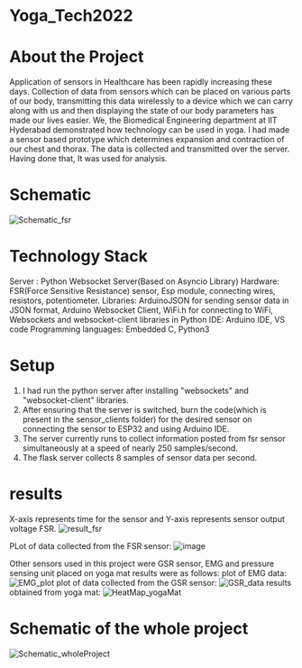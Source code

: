 # Yoga_Tech2022
# About the Project
   Application of sensors in Healthcare has been rapidly increasing these days. Collection of data from sensors which can be placed on various parts of our body,         transmitting this data wirelessly to a device which we can carry along with us and then displaying the state of our body parameters has made our lives easier. We, the Biomedical Engineering department at IIT Hyderabad demonstrated how technology can be used in yoga. I had made a sensor based prototype which determines expansion and contraction of our chest and thorax. The data is collected and transmitted over the server. Having done that, It was used for analysis.
# Schematic
![Schematic_fsr](https://user-images.githubusercontent.com/108401638/176477849-1ffc0155-413c-49eb-8fa0-fc44dcd8d217.png)
# Technology Stack
Server : Python Websocket Server(Based on Asyncio Library)
Hardware: FSR(Force Sensitive Resistance) sensor, Esp module, connecting wires, resistors, potentiometer.
Libraries: ArduinoJSON for sending sensor data in JSON format, Arduino Websocket Client, WiFi.h for connecting to WiFi, Websockets and websocket-client libraries in Python
IDE: Arduino IDE, VS code
Programming languages: Embedded C, Python3
# Setup
1) I had run the python server after installing "websockets" and "websocket-client" libraries.
2) After ensuring that the server is switched, burn the code(which is present in the sensor_clients folder) for the desired sensor on connecting the sensor to ESP32 and using Arduino IDE.
3) The server currently runs to collect information posted from fsr sensor simultaneously at a speed of nearly 250 samples/second.
4) The flask server collects 8 samples of sensor data per second. 
# results
X-axis represents time for the sensor and Y-axis represents  sensor output voltage FSR.
![result_fsr](https://user-images.githubusercontent.com/108401638/176480224-73aabf72-a10e-491d-9c01-28e413be3f03.png)

PLot of data collected from the FSR sensor:
![image](https://user-images.githubusercontent.com/108401638/176480646-27b1529d-4f5a-4872-b32f-1233b8e4c834.png)

Other sensors used in this project were GSR sensor, EMG and pressure sensing unit placed on yoga mat
results were as follows:
plot of EMG data:
 ![EMG_plot](https://user-images.githubusercontent.com/108401638/176481559-659b7bfd-6d5c-47ca-9d2c-676234892941.png)
plot of data collected from the GSR sensor:
 ![GSR_data](https://user-images.githubusercontent.com/108401638/176481885-ea1ce324-2c31-4b50-9e20-87513a6848c4.png)
results  obtained from yoga mat:
![HeatMap_yogaMat](https://user-images.githubusercontent.com/108401638/176482172-3c456a35-548c-4904-8d85-824847f8d7b2.png)

# Schematic of the whole project
![Schematic_wholeProject](https://user-images.githubusercontent.com/108401638/176482495-925978e7-53dc-4f6f-a473-c8890410a710.png)

